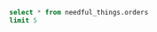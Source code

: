 ```sql needful_things
select * from needful_things.orders
limit 5
```

<ButtonGroup name=Dimension>
  <ButtonGroupItem valueLabel='First Name' value='first_name' default/>
  <ButtonGroupItem valueLabel='State' value='state'/>
  <ButtonGroupItem valueLabel='Channel' value='channel'/>
</ButtonGroup>

<DataTable data={needful_things}>
  <Column id=id/>
  <Column id=last_name/>
  <Column id=item/>
  <Column id=category/>
  <Column id={inputs.Dimension}/>
</DataTable>



